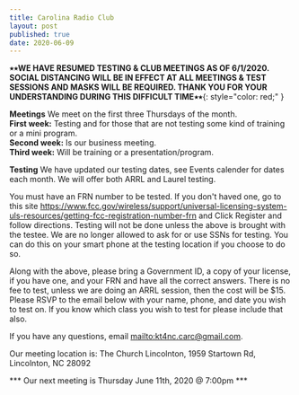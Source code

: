 ```yaml
---
title: Carolina Radio Club
layout: post
published: true
date: 2020-06-09
---
```


**٭٭WE HAVE RESUMED TESTING & CLUB MEETINGS AS OF 6/1/2020.  SOCIAL DISTANCING WILL BE IN EFFECT AT ALL MEETINGS & TEST SESSIONS AND MASKS WILL BE REQUIRED.  THANK YOU FOR YOUR UNDERSTANDING DURING THIS DIFFICULT TIME٭٭**{: style="color: red;" }


**Meetings**  We meet on the first three Thursdays of the month.  
**First week:** Testing and for those that are not testing some kind of training or a mini program.  
**Second week:** Is our business meeting.  
**Third week:** Will be training or a presentation/program.  
             
**Testing** We have updated our testing dates, see Events calender for dates each month. We will offer both ARRL and Laurel testing.

You must have an FRN number to be tested. If you don't haved one, go to this site https://www.fcc.gov/wireless/support/universal-licensing-system-uls-resources/getting-fcc-registration-number-frn and Click Register and follow directions. Testing will not be done unless the above is brought with the testee. We are no longer allowed to ask for or use SSNs for testing. You can do this on your smart phone at the testing location if you choose to do so.

Along with the above, please bring a Government ID, a copy of your license, if you have one, and your FRN and have all the correct answers. There is no fee to test, unless we are doing an ARRL session, then the cost will be $15. Please RSVP to the email below with your name, phone, and date you wish to test on. If you know which class you wish to test for please include that also. 

If you have any questions, email <mailto:kt4nc.carc@gmail.com>.

Our meeting location is: The Church Lincolnton, 1959 Startown Rd, Lincolnton, NC 28092


*** Our next meeting is Thursday June 11th, 2020 @ 7:00pm ***
